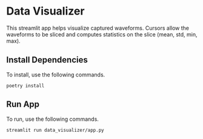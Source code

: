 # Data Visualizer
This streamlit app helps visualize captured waveforms. Cursors allow the waveforms to be 
sliced and computes statistics on the slice (mean, std, min, max).

## Install Dependencies
To install, use the following commands.

```poetry install```

## Run App
To run, use the following commands.

```streamlit run data_visualizer/app.py```